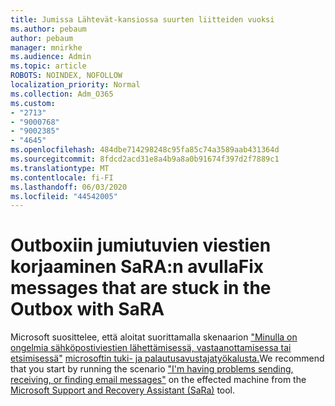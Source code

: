```yaml
---
title: Jumissa Lähtevät-kansiossa suurten liitteiden vuoksi
ms.author: pebaum
author: pebaum
manager: mnirkhe
ms.audience: Admin
ms.topic: article
ROBOTS: NOINDEX, NOFOLLOW
localization_priority: Normal
ms.collection: Adm_O365
ms.custom:
- "2713"
- "9000768"
- "9002385"
- "4645"
ms.openlocfilehash: 484dbe714298248c95fa85c74a3589aab431364d
ms.sourcegitcommit: 8fdcd2acd31e8a4b9a8a0b91674f397d2f7889c1
ms.translationtype: MT
ms.contentlocale: fi-FI
ms.lasthandoff: 06/03/2020
ms.locfileid: "44542005"
---
```

# <a name="fix-messages-that-are-stuck-in-the-outbox-with-sara"></a><span data-ttu-id="24811-102">Outboxiin jumiutuvien viestien korjaaminen SaRA:n avulla</span><span class="sxs-lookup"><span data-stu-id="24811-102">Fix messages that are stuck in the Outbox with SaRA</span></span>

<span data-ttu-id="24811-103">Microsoft suosittelee, että aloitat suorittamalla skenaarion ["Minulla on ongelmia sähköpostiviestien lähettämisessä, vastaanottamisessa tai etsimisessä"](https://aka.ms/SaRA-OutlookSendReceive) [microsoftin tuki- ja palautusavustajatyökalusta.](https://diagnostics.office.com/#/)</span><span class="sxs-lookup"><span data-stu-id="24811-103">We recommend that you start by running the scenario ["I'm having problems sending, receiving, or finding email messages"](https://aka.ms/SaRA-OutlookSendReceive) on the effected machine from the [Microsoft Support and Recovery Assistant (SaRa)](https://diagnostics.office.com/#/) tool.</span></span>